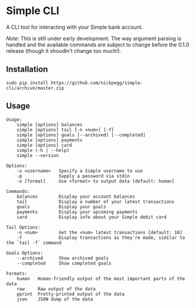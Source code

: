 # Simple CLI

A CLI tool for interacting with your Simple bank account.

*Note:* This is still under early development. The way argument parsing is handled and the available commands are subject to change before the 0.1.0 release (though it shoudln't change too much!).

## Installation

`sudo pip install https://github.com/nickpegg/simple-cli/archive/master.zip`

## Usage
```
Usage:
    simple [options] balances
    simple [options] tail [-n <num>] [-f]
    simple [options] goals [--archived] [--completed]
    simple [options] payments
    simple [options] card
    simple (-h | --help)
    simple --version

Options:
    -u <username>   Specify a Simple username to use
    -p              Supply a password via stdin
    -o [format]     Use <format> to output data [default: human]

Commands:
    balances        Display your account balances
    tail            Display a number of your latest transactions
    goals           Display your goals
    payments        Display your upcoming payments
    card            Display info about your Simple debit card

Tail Options:
    -n <num>        Get the <num> latest transactions [default: 10]
    -f              Display transactions as they're made, similar to the `tail -f` command

Goals Options:
    --archived      Show archived goals
    --completed     Show completed goals

Formats:
    human   Human-friendly output of the most important parts of the data
    raw     Raw output of the data
    pprint  Pretty-printed output of the data
    json    JSON dump of the data
```
